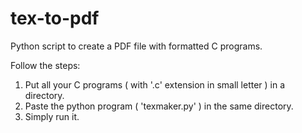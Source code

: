 tex-to-pdf
==========

Python script to create a PDF file with formatted C programs.

Follow the steps:

1. Put all your C programs ( with '.c' extension in small letter ) in a directory.
2. Paste the python program ( 'texmaker.py' ) in the same directory.
3. Simply run it.

